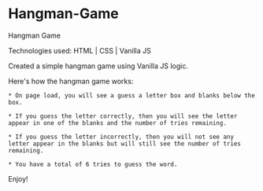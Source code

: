 # Hangman-Game
Hangman Game 

Technologies used: HTML | CSS | Vanilla JS

Created a simple hangman game using Vanilla JS logic. 

Here's how the hangman game works: 

	* On page load, you will see a guess a letter box and blanks below the box. 

	* If you guess the letter correctly, then you will see the letter appear in one of the blanks and the number of tries remaining. 

	* If you guess the letter incorrectly, then you will not see any letter appear in the blanks but will still see the number of tries remaining. 

    * You have a total of 6 tries to guess the word. 

Enjoy!

